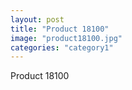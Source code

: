 ```yaml
---
layout: post
title: "Product 18100"
image: "product18100.jpg"
categories: "category1"
---
```

Product 18100
